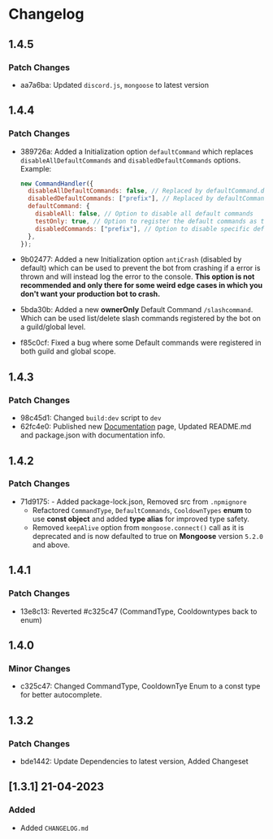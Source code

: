 # Changelog

## 1.4.5

### Patch Changes

- aa7a6ba: Updated `discord.js`, `mongoose` to latest version

## 1.4.4

### Patch Changes

- 389726a: Added a Initialization option `defaultCommand` which replaces `disableAllDefaultCommands` and `disabledDefaultCommands` options.
  Example:

  ```js
  new CommandHandler({
    disableAllDefaultCommands: false, // Replaced by defaultCommand.disableAll
    disabledDefaultCommands: ["prefix"], // Replaced by defaultCommand.disabledCommands
    defaultCommand: {
      disableAll: false, // Option to disable all default commands
      testOnly: true, // Option to register the default commands as testOnly
      disabledCommands: ["prefix"], // Option to disable specific default commands
    },
  });
  ```

- 9b02477: Added a new Initialization option `antiCrash` (disabled by default) which can be used to prevent the bot from crashing if a error is thrown and will instead log the error to the console. **This option is not recommended and only there for some weird edge cases in which you don't want your production bot to crash.**
- 5bda30b: Added a new **ownerOnly** Default Command `/slashcommand`.
  Which can be used list/delete slash commands registered by the bot on a guild/global level.
- f85c0cf: Fixed a bug where some Default commands were registered in both guild and global scope.

## 1.4.3

### Patch Changes

- 98c45d1: Changed `build:dev` script to `dev`
- 62fc4e0: Published new [Documentation](https://djscommands.deoxy.dev) page, Updated README.md and package.json with documentation info.

## 1.4.2

### Patch Changes

- 71d9175: - Added package-lock.json, Removed src from `.npmignore`
  - Refactored `CommandType`, `DefaultCommands`, `CooldownTypes` **enum** to use **const object** and added **type alias** for improved type safety.
  - Removed `keepAlive` option from `mongoose.connect()` call as it is deprecated and is now defaulted to true on **Mongoose** version `5.2.0` and above.

## 1.4.1

### Patch Changes

- 13e8c13: Reverted #c325c47 (CommandType, Cooldowntypes back to enum)

## 1.4.0

### Minor Changes

- c325c47: Changed CommandType, CooldownTye Enum to a const type for better autocomplete.

## 1.3.2

### Patch Changes

- bde1442: Update Dependencies to latest version, Added Changeset

## [1.3.1] 21-04-2023

### Added

- Added `CHANGELOG.md`
